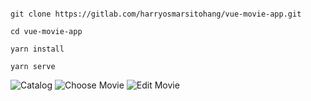```shell

git clone https://gitlab.com/harryosmarsitohang/vue-movie-app.git

cd vue-movie-app

yarn install

yarn serve
```


![Catalog](https://gitlab.com/harryosmarsitohang/vue-movie-app/raw/master/public/catalog.png)
![Choose Movie](https://gitlab.com/harryosmarsitohang/vue-movie-app/raw/master/public/choosemovie.png)
![Edit Movie](https://gitlab.com/harryosmarsitohang/vue-movie-app/raw/master/public/editmovie.png)
